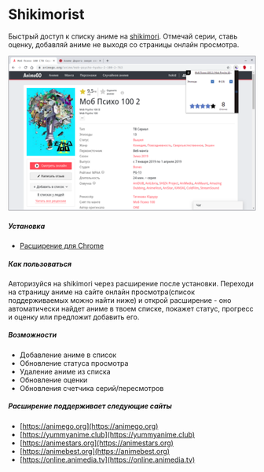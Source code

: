 
# Shikimorist

Быстрый доступ к списку аниме на [shikimori](https://shikimori.one). Отмечай серии, ставь оценку, добавляй аниме не выходя со страницы онлайн просмотра.

<div align="center">
    <img src="promote/4.png" alt="Preview" width="882" />
</div>

##### Установка

 - [Расширение для Chrome](https://chrome.google.com/webstore/detail/shikimorist/ldpjmfifbppiopmahkfajeghaapgnbda)
 
##### Как пользоваться

Авторизуйся на shikimori через расширение после установки. Переходи на страницу аниме на сайте онлайн просмотра(список поддерживаемых можно найти ниже) и открой расширение - оно автоматически найдет аниме в твоем списке, покажет статус, прогресс и оценку или предложит добавить его.

##### Возможности

 - Добавление аниме в список
 - Обновление статуса просмотра
 - Удаление аниме из списка
 - Обновление оценки
 - Обновления счетчика серий/пересмотров

##### Расширение поддерживает следующие сайты

 - [https://animego.org](https://animego.org)
 - [https://yummyanime.club](https://yummyanime.club)
 - [https://animestars.org](https://animestars.org)
 - [https://animebest.org](https://animebest.org)
 - [https://online.animedia.tv](https://online.animedia.tv)
